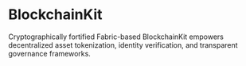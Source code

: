 # BlockchainKit
Cryptographically fortified Fabric-based BlockchainKit empowers decentralized asset tokenization, identity verification, and transparent governance frameworks.
